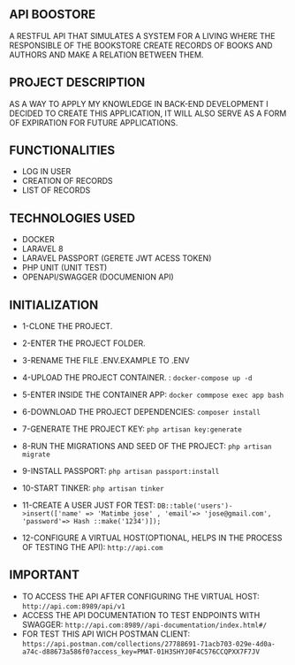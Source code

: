## API BOOSTORE
A RESTFUL API THAT SIMULATES A SYSTEM FOR A LIVING WHERE THE RESPONSIBLE OF THE BOOKSTORE CREATE RECORDS OF BOOKS AND AUTHORS AND MAKE A RELATION BETWEEN THEM.


## PROJECT DESCRIPTION
AS A WAY TO APPLY MY KNOWLEDGE IN BACK-END DEVELOPMENT I DECIDED TO CREATE THIS APPLICATION, IT WILL ALSO SERVE AS A FORM OF EXPIRATION FOR FUTURE APPLICATIONS.


## FUNCTIONALITIES
- LOG IN USER
- CREATION OF RECORDS
- LIST OF RECORDS


## TECHNOLOGIES USED
- DOCKER
- LARAVEL 8
- LARAVEL PASSPORT (GERETE JWT ACESS TOKEN)
- PHP UNIT (UNIT TEST)
- OPENAPI/SWAGGER (DOCUMENION API)


## INITIALIZATION
- 1-CLONE THE PROJECT.

- 2-ENTER THE PROJECT FOLDER.

- 3-RENAME THE FILE .ENV.EXAMPLE TO .ENV

- 4-UPLOAD THE PROJECT CONTAINER. : `docker-compose up -d`

- 5-ENTER INSIDE THE CONTAINER APP: `docker commpose exec app bash`

- 6-DOWNLOAD THE PROJECT DEPENDENCIES: `composer install`

- 7-GENERATE THE PROJECT KEY: `php artisan key:generate`

- 8-RUN THE MIGRATIONS AND SEED OF THE PROJECT: `php artisan migrate`

- 9-INSTALL PASSPORT: `php artisan passport:install`

- 10-START TINKER: `php artisan tinker`

- 11-CREATE A USER JUST FOR TEST: `DB::table('users')->insert(['name' => 'Matimbe jose' , 'email'=> 'jose@gmail.com', 'password'=> Hash ::make('1234')]);`

- 12-CONFIGURE A VIRTUAL HOST(OPTIONAL, HELPS IN THE PROCESS OF TESTING THE API): `http://api.com`


## IMPORTANT
- TO ACCESS THE API AFTER CONFIGURING THE VIRTUAL HOST: `http://api.com:8989/api/v1`
- ACCESS THE API DOCUMENTATION TO TEST ENDPOINTS WITH SWAGGER: `http://api.com:8989//api-documentation/index.html#/`
- FOR TEST THIS API WICH POSTMAN CLIENT: `https://api.postman.com/collections/27788691-71acb703-029e-4d0a-a74c-d88673a586f0?access_key=PMAT-01H3SHYJ0F4C576CCQPXX7F7JV`
